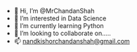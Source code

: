 - 👋 Hi, I’m @MrChandanShah
- 👀 I’m interested in Data Science
- 🌱 I’m currently learning Python
- 💞️ I’m looking to collaborate on.....
- 📫 nandkishorchandanshah@gmail.com

<!---
MrChandanShah/MrChandanShah is a ✨ special ✨ repository because its `README.md` (this file) appears on your GitHub profile.
You can click the Preview link to take a look at your changes.
--->
